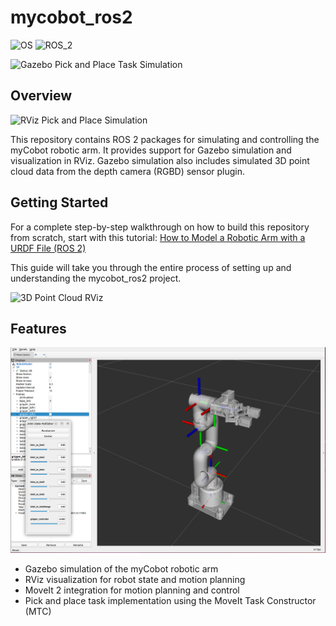 # mycobot_ros2 #
![OS](https://img.shields.io/ubuntu/v/ubuntu-wallpapers/jammy)
![ROS_2](https://img.shields.io/ros/v/iron/rclcpp)

![Gazebo Pick and Place Task Simulation](https://automaticaddison.com/wp-content/uploads/2024/09/pick-place-moveit-2-task-constructor-tutorial.gif)

## Overview
![RViz Pick and Place Simulation](https://automaticaddison.com/wp-content/uploads/2024/09/pick-place-moveit-task-constructor-moveit2-no-objects-rviz.gif)

This repository contains ROS 2 packages for simulating and controlling the myCobot robotic arm. It provides support for Gazebo simulation and visualization in RViz. Gazebo simulation also includes simulated 3D point cloud data from the depth camera (RGBD) sensor plugin.

## Getting Started

For a complete step-by-step walkthrough on how to build this repository from scratch, start with this tutorial:
[How to Model a Robotic Arm with a URDF File (ROS 2)](https://automaticaddison.com/how-to-model-a-robotic-arm-with-a-urdf-file-ros-2/)

This guide will take you through the entire process of setting up and understanding the mycobot_ros2 project.

![3D Point Cloud RViz](https://automaticaddison.com/wp-content/uploads/2024/09/3d-point-cloud-rviz.jpg)

## Features

![mycobot280_rviz](./mycobot_description/urdf/mycobot280_rviz.png)

- Gazebo simulation of the myCobot robotic arm
- RViz visualization for robot state and motion planning
- MoveIt 2 integration for motion planning and control
- Pick and place task implementation using the MoveIt Task Constructor (MTC)

